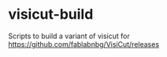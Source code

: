 # visicut-build
Scripts to build a variant of visicut for https://github.com/fablabnbg/VisiCut/releases
